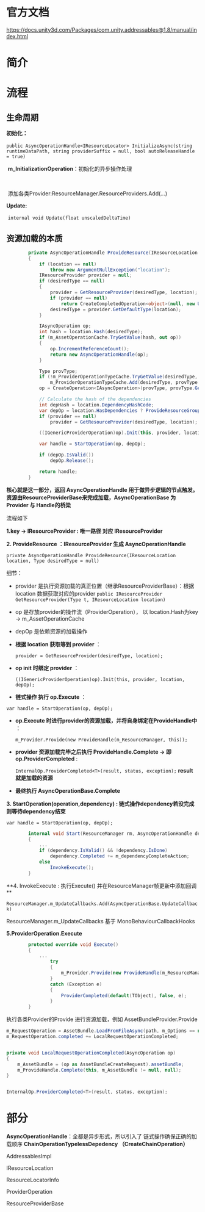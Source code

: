 # 官方文档

https://docs.unity3d.com/Packages/com.unity.addressables@1.8/manual/index.html



# 简介



# 流程

## 生命周期

**初始化：**

​	`public AsyncOperationHandle<IResourceLocator> InitializeAsync(string runtimeDataPath, string providerSuffix = null, bool autoReleaseHandle = true)`

​		**m_InitializationOperation**：初始化的异步操作处理

​		

​		添加各类Provider:ResourceManager.ResourceProviders.Add(...)



**Update:**

​	`internal void Update(float unscaledDeltaTime)`



## 资源加载的本质

```C#
        private AsyncOperationHandle ProvideResource(IResourceLocation location, Type desiredType = null)
        {
            if (location == null)
                throw new ArgumentNullException("location");
            IResourceProvider provider = null;
            if (desiredType == null)
            {
                provider = GetResourceProvider(desiredType, location);
                if (provider == null)
                    return CreateCompletedOperation<object>(null, new UnknownResourceProviderException(location).Message);
                desiredType = provider.GetDefaultType(location);
            }

            IAsyncOperation op;
            int hash = location.Hash(desiredType);
            if (m_AssetOperationCache.TryGetValue(hash, out op))
            {
                op.IncrementReferenceCount();
                return new AsyncOperationHandle(op);
            }

            Type provType;
            if (!m_ProviderOperationTypeCache.TryGetValue(desiredType, out provType))
                m_ProviderOperationTypeCache.Add(desiredType, provType = typeof(ProviderOperation<>).MakeGenericType(new Type[] { desiredType }));
            op = CreateOperation<IAsyncOperation>(provType, provType.GetHashCode(), hash, m_ReleaseOpCached);

            // Calculate the hash of the dependencies
            int depHash = location.DependencyHashCode;
            var depOp = location.HasDependencies ? ProvideResourceGroupCached(location.Dependencies, depHash, null, null) : default(AsyncOperationHandle<IList<AsyncOperationHandle>>);
            if (provider == null)
                provider = GetResourceProvider(desiredType, location);

            ((IGenericProviderOperation)op).Init(this, provider, location, depOp);

            var handle = StartOperation(op, depOp);

            if (depOp.IsValid())
                depOp.Release();

            return handle;
        }
```

**核心就是这一部分，返回 AsyncOperationHandle  用于做异步逻辑的节点触发。资源由ResourceProviderBase来完成加载，AsyncOperationBase 为 Provider 与 Handle的桥梁**



流程如下

**1.key -> IResourceProvider : 唯一路径 对应 IResourceProvider**



**2. ProvideResource ：IResourceProvider 生成 AsyncOperationHandle**

`private AsyncOperationHandle ProvideResource(IResourceLocation location, Type desiredType = null)`

细节：

- provider 是执行资源加载的真正位置（继承ResourceProviderBase）：根据location 数据获取对应的provider  `public IResourceProvider GetResourceProvider(Type t, IResourceLocation location)`
- op 是存放provider的操作流（ProviderOperation）， 以 location.Hash为key -> m_AssetOperationCache 
- depOp 是依赖资源的加载操作



- **根据 location 获取等到 provider**  ：

   `provider = GetResourceProvider(desiredType, location);`

- **op init 时绑定 provider** ：

   `((IGenericProviderOperation)op).Init(this, provider, location, depOp);`

-  **链式操作 执行 op.Execute** ：

  `var handle = StartOperation(op, depOp);`

- **op.Execute 时进行provider的资源加载，并将自身绑定在ProvideHandle中**   ：

  `m_Provider.Provide(new ProvideHandle(m_ResourceManager, this));`

- **provider 资源加载完毕之后执行 ProvideHandle.Complete -> 即 op.ProviderCompleted**   :

  `InternalOp.ProviderCompleted<T>(result, status, exception);` **result 就是加载的资源**

- **最终执行 AsyncOperationBase.Complete**







**3. StartOperation(operation,dependency) : 链式操作dependency若没完成则等待dependency结束**

`var handle = StartOperation(op, depOp);`

```C#
        internal void Start(ResourceManager rm, AsyncOperationHandle dependency, DelegateList<float> updateCallbacks)
        {
			...
            if (dependency.IsValid() && !dependency.IsDone)
                dependency.Completed += m_dependencyCompleteAction;
            else
                InvokeExecute();
        }
```



**4. InvokeExecute : 执行Execute() 并在ResourceManager帧更新中添加回调 **

`ResourceManager.m_UpdateCallbacks.Add(AsyncOperationBase.UpdateCallback)`

ResourceManager.m_UpdateCallbacks 基于 MonoBehaviourCallbackHooks





**5.ProviderOperation.Execute**

```C#
        protected override void Execute()
        {
			...
                try
                {
                    m_Provider.Provide(new ProvideHandle(m_ResourceManager, this));
                }
                catch (Exception e)
                {
                    ProviderCompleted(default(TObject), false, e);
                }
        }
```

执行各类Provider的Provide 进行资源加载，例如 AssetBundleProvider.Provide

```C#
m_RequestOperation = AssetBundle.LoadFromFileAsync(path, m_Options == null ? 0 : m_Options.Crc);
m_RequestOperation.completed += LocalRequestOperationCompleted;


private void LocalRequestOperationCompleted(AsyncOperation op)
{
    m_AssetBundle = (op as AssetBundleCreateRequest).assetBundle;
    m_ProvideHandle.Complete(this, m_AssetBundle != null, null);
}


InternalOp.ProviderCompleted<T>(result, status, exception);


```









# 部分

**AsyncOperationHandle**：全都是异步形式，所以引入了 链式操作确保正确的加载顺序 **ChainOperationTypelessDepedency （CreateChainOperation）**



AddressablesImpl



IResourceLocation

ResourceLocatorInfo



ProviderOperation



ResourceProviderBase

